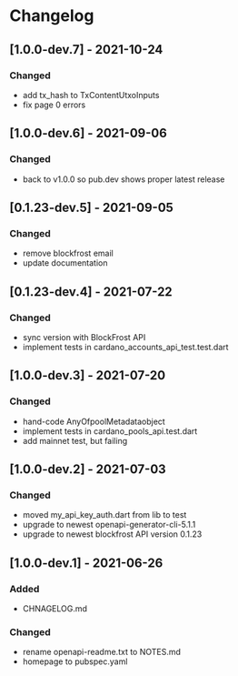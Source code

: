 # Changelog

## [1.0.0-dev.7] - 2021-10-24

### Changed

- add tx_hash to TxContentUtxoInputs
- fix page 0 errors

## [1.0.0-dev.6] - 2021-09-06

### Changed

- back to v1.0.0 so pub.dev shows proper latest release

## [0.1.23-dev.5] - 2021-09-05

### Changed

- remove blockfrost email
- update documentation

## [0.1.23-dev.4] - 2021-07-22

### Changed

- sync version with BlockFrost API
- implement tests in cardano_accounts_api_test.test.dart

## [1.0.0-dev.3] - 2021-07-20

### Changed

- hand-code AnyOfpoolMetadataobject
- implement tests in cardano_pools_api.test.dart
- add mainnet test, but failing

## [1.0.0-dev.2] - 2021-07-03

### Changed

- moved my_api_key_auth.dart from lib to test
- upgrade to newest openapi-generator-cli-5.1.1
- upgrade to newest blockfrost API version 0.1.23

## [1.0.0-dev.1] - 2021-06-26

### Added

- CHNAGELOG.md

### Changed

- rename openapi-readme.txt to NOTES.md
- homepage to pubspec.yaml
